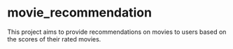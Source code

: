 # movie_recommendation
This project aims to provide recommendations on movies to users based on the scores of their rated movies.

